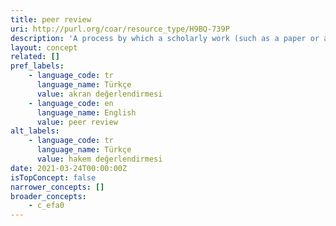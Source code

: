 ```yaml
---
title: peer review
uri: http://purl.org/coar/resource_type/H9BQ-739P
description: 'A process by which a scholarly work (such as a paper or a research proposal) is checked by a group of experts in the same field to make sure it meets the necessary standards before it is published or accepted. [Source: https://casrai.org/rdm-glossary]'
layout: concept
related: []
pref_labels:
    - language_code: tr
      language_name: Türkçe
      value: akran değerlendirmesi
    - language_code: en
      language_name: English
      value: peer review
alt_labels:
    - language_code: tr
      language_name: Türkçe
      value: hakem değerlendirmesi
date: 2021-03-24T00:00:00Z
isTopConcept: false
narrower_concepts: []
broader_concepts:
    - c_efa0
---
```


